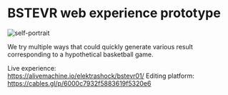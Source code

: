 # BSTEVR web experience prototype
  
![self-portrait](https://alivemachine.io/elektrashock/bstevr01/bstevr_proto.png)
  
We try multiple ways that could quickly generate various result corresponding to a hypothetical basketball game.  
  
Live experience:  
https://alivemachine.io/elektrashock/bstevr01/
Editing platform:  
https://cables.gl/p/6000c7932f5883619f5320e6
